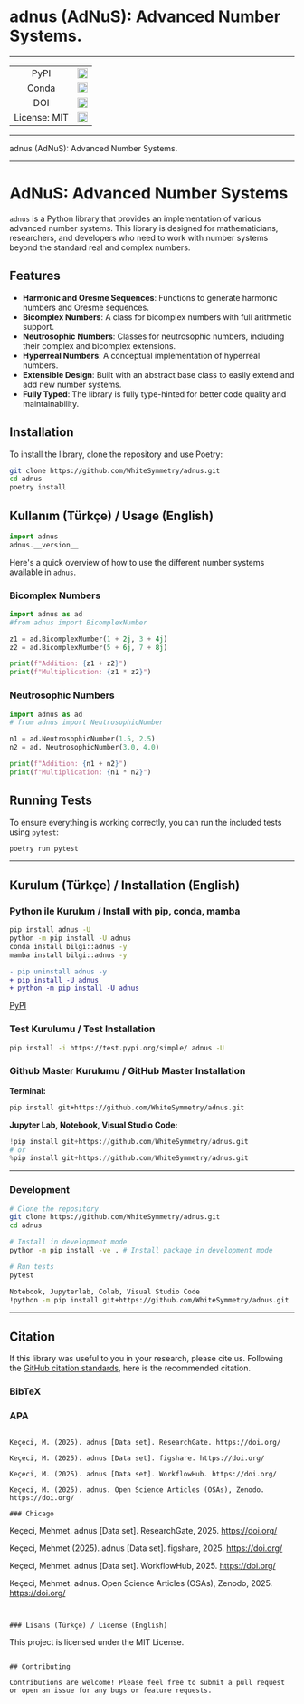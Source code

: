 # adnus (AdNuS):  Advanced Number Systems.


---

<p align="left">
    <table>
        <tr>
            <td style="text-align: center;">PyPI</td>
            <td style="text-align: center;">
                <a href="https://pypi.org/project/adnus/">
                    <img src="https://badge.fury.io/py/adnus.svg" alt="PyPI version" height="18"/>
                </a>
            </td>
        </tr>
        <tr>
            <td style="text-align: center;">Conda</td>
            <td style="text-align: center;">
                <a href="https://anaconda.org/bilgi/adnus">
                    <img src="https://anaconda.org/bilgi/adnus/badges/version.svg" alt="conda-forge version" height="18"/>
                </a>
            </td>
        </tr>
        <tr>
            <td style="text-align: center;">DOI</td>
            <td style="text-align: center;">
                <a href="https://doi.org/10.5281/zenodo.15874178">
                    <img src="https://zenodo.org/badge/DOI/-.svg" alt="DOI" height="18"/>
                </a>
            </td>
        </tr>
        <tr>
            <td style="text-align: center;">License: MIT</td>
            <td style="text-align: center;">
                <a href="https://opensource.org/licenses/MIT">
                    <img src="https://img.shields.io/badge/License-MIT-yellow.svg" alt="License" height="18"/>
                </a>
            </td>
        </tr>
    </table>
</p>

---


adnus (AdNuS):  Advanced Number Systems.

---
# AdNuS: Advanced Number Systems

`adnus` is a Python library that provides an implementation of various advanced number systems. This library is designed for mathematicians, researchers, and developers who need to work with number systems beyond the standard real and complex numbers.

## Features

- **Harmonic and Oresme Sequences**: Functions to generate harmonic numbers and Oresme sequences.
- **Bicomplex Numbers**: A class for bicomplex numbers with full arithmetic support.
- **Neutrosophic Numbers**: Classes for neutrosophic numbers, including their complex and bicomplex extensions.
- **Hyperreal Numbers**: A conceptual implementation of hyperreal numbers.
- **Extensible Design**: Built with an abstract base class to easily extend and add new number systems.
- **Fully Typed**: The library is fully type-hinted for better code quality and maintainability.

## Installation

To install the library, clone the repository and use Poetry:

```bash
git clone https://github.com/WhiteSymmetry/adnus.git
cd adnus
poetry install
```

## Kullanım (Türkçe) / Usage (English)

```python
import adnus
adnus.__version__
```

Here's a quick overview of how to use the different number systems available in `adnus`.

### Bicomplex Numbers

```python
import adnus as ad
#from adnus import BicomplexNumber

z1 = ad.BicomplexNumber(1 + 2j, 3 + 4j)
z2 = ad.BicomplexNumber(5 + 6j, 7 + 8j)

print(f"Addition: {z1 + z2}")
print(f"Multiplication: {z1 * z2}")
```

### Neutrosophic Numbers

```python
import adnus as ad
# from adnus import NeutrosophicNumber

n1 = ad.NeutrosophicNumber(1.5, 2.5)
n2 = ad. NeutrosophicNumber(3.0, 4.0)

print(f"Addition: {n1 + n2}")
print(f"Multiplication: {n1 * n2}")
```

## Running Tests

To ensure everything is working correctly, you can run the included tests using `pytest`:

```bash
poetry run pytest
```

---

## Kurulum (Türkçe) / Installation (English)

### Python ile Kurulum / Install with pip, conda, mamba
```bash
pip install adnus -U
python -m pip install -U adnus
conda install bilgi::adnus -y
mamba install bilgi::adnus -y
```

```diff
- pip uninstall adnus -y
+ pip install -U adnus
+ python -m pip install -U adnus
```

[PyPI](https://pypi.org/project/adnus/)

### Test Kurulumu / Test Installation

```bash
pip install -i https://test.pypi.org/simple/ adnus -U
```

### Github Master Kurulumu / GitHub Master Installation

**Terminal:**

```bash
pip install git+https://github.com/WhiteSymmetry/adnus.git
```

**Jupyter Lab, Notebook, Visual Studio Code:**

```python
!pip install git+https://github.com/WhiteSymmetry/adnus.git
# or
%pip install git+https://github.com/WhiteSymmetry/adnus.git
```

---

### Development
```bash
# Clone the repository
git clone https://github.com/WhiteSymmetry/adnus.git
cd adnus

# Install in development mode
python -m pip install -ve . # Install package in development mode

# Run tests
pytest

Notebook, Jupyterlab, Colab, Visual Studio Code
!python -m pip install git+https://github.com/WhiteSymmetry/adnus.git
```
---

## Citation

If this library was useful to you in your research, please cite us. Following the [GitHub citation standards](https://docs.github.com/en/github/creating-cloning-and-archiving-repositories/creating-a-repository-on-github/about-citation-files), here is the recommended citation.

### BibTeX


### APA

```

Keçeci, M. (2025). adnus [Data set]. ResearchGate. https://doi.org/

Keçeci, M. (2025). adnus [Data set]. figshare. https://doi.org/

Keçeci, M. (2025). adnus [Data set]. WorkflowHub. https://doi.org/

Keçeci, M. (2025). adnus. Open Science Articles (OSAs), Zenodo. https://doi.org/

### Chicago

```


Keçeci, Mehmet. adnus [Data set]. ResearchGate, 2025. https://doi.org/

Keçeci, Mehmet (2025). adnus [Data set]. figshare, 2025. https://doi.org/

Keçeci, Mehmet. adnus [Data set]. WorkflowHub, 2025. https://doi.org/

Keçeci, Mehmet. adnus. Open Science Articles (OSAs), Zenodo, 2025. https://doi.org/

```


### Lisans (Türkçe) / License (English)

```
This project is licensed under the MIT License.
```

## Contributing

Contributions are welcome! Please feel free to submit a pull request or open an issue for any bugs or feature requests.

